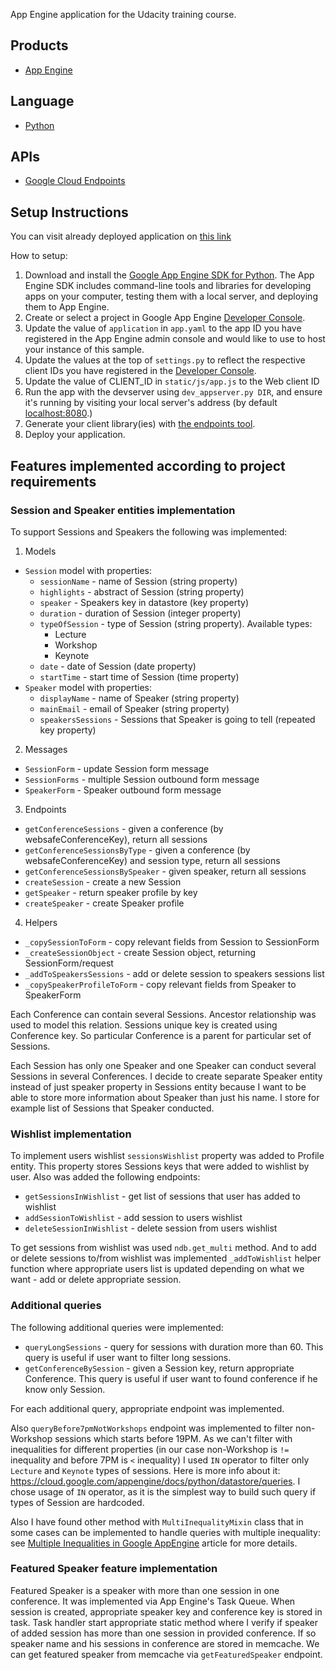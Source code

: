 App Engine application for the Udacity training course.

## Products
- [App Engine][1]

## Language
- [Python][2]

## APIs
- [Google Cloud Endpoints][3]

## Setup Instructions

You can visit already deployed application on [this link][8]

How to setup:

1. Download and install the [Google App Engine SDK for Python][4]. The App Engine SDK includes command-line tools and libraries for developing apps on your computer, testing them with a local server, and deploying them to App Engine.
2. Create or select a project in Google App Engine [Developer Console][5].
3. Update the value of `application` in `app.yaml` to the app ID you have registered in the App Engine admin console and would like to use to host your instance of this sample.
4. Update the values at the top of `settings.py` to reflect the respective client IDs you have registered in the [Developer Console][5].
5. Update the value of CLIENT_ID in `static/js/app.js` to the Web client ID
6. Run the app with the devserver using `dev_appserver.py DIR`, and ensure it's running by visiting your local server's address (by default [localhost:8080][6].)
7. Generate your client library(ies) with [the endpoints tool][7].
8. Deploy your application.

## Features implemented according to project requirements

### Session and Speaker entities implementation

To support Sessions and Speakers the following was implemented:

1. Models
  - `Session` model with properties:
    - `sessionName` - name of Session (string property)
    - `highlights` - abstract of Session (string property)
    - `speaker` - Speakers key in datastore (key property)
    - `duration` - duration of Session (integer property)
    - `typeOfSession` - type of Session (string property). Available types:
      - Lecture
      - Workshop
      - Keynote
    - `date` - date of Session (date property)
    - `startTime` - start time of Session (time property)
  - `Speaker` model with properties:
    - `displayName` - name of Speaker (string property)
    - `mainEmail` - email of Speaker (string property)
    - `speakersSessions` - Sessions that Speaker is going to tell (repeated key property)
2. Messages
  - `SessionForm` - update Session form message
  - `SessionForms` - multiple Session outbound form message
  - `SpeakerForm` - Speaker outbound form message
3. Endpoints
  - `getConferenceSessions` - given a conference (by websafeConferenceKey), return all sessions
  - `getConferenceSessionsByType` - given a conference (by websafeConferenceKey) and session type, return all sessions
  - `getConferenceSessionsBySpeaker` - given speaker, return all sessions
  - `createSession` - create a new Session
  - `getSpeaker` - return speaker profile by key
  - `createSpeaker` - create Speaker profile
4. Helpers
  - `_copySessionToForm` - copy relevant fields from Session to SessionForm
  - `_createSessionObject` - create Session object, returning SessionForm/request
  - `_addToSpeakersSessions` - add or delete session to speakers sessions list
  - `_copySpeakerProfileToForm` - copy relevant fields from Speaker to SpeakerForm

Each Conference can contain several Sessions. Ancestor relationship was used to model this relation. Sessions unique key is created using Conference key. So particular Conference is a parent for particular set of Sessions.

Each Session has only one Speaker and one Speaker can conduct several Sessions in several Conferences. I decide to create separate Speaker entity instead of just speaker property in Sessions entity because I want to be able to store more information about Speaker than just his name. I store for example list of Sessions that Speaker conducted.

### Wishlist implementation

To implement users wishlist `sessionsWishlist` property was added to Profile entity. This property stores Sessions keys that were added to wishlist by user. Also was added the following endpoints:
- `getSessionsInWishlist` - get list of sessions that user has added to wishlist
- `addSessionToWishlist` - add session to users wishlist
- `deleteSessionInWishlist` - delete session from users wishlist

To get sessions from wishlist was used `ndb.get_multi` method. And to add or delete sessions to/from wishlist was implemented `_addToWishlist` helper function where appropriate users list is updated depending on what we want - add or delete appropriate session.

### Additional queries

The following additional queries were implemented:
- `queryLongSessions` - query for sessions with duration more than 60. This query is useful if user want to filter long sessions.
- `getConferenceBySession` - given a Session key, return appropriate Conference. This query is useful if user want to found conference if he know only Session.

For each additional query, appropriate endpoint was implemented.

Also `queryBefore7pmNotWorkshops` endpoint was implemented to filter non-Workshop sessions which starts before 19PM. As we can't filter with inequalities for different properties (in our case non-Workshop is `!=` inequality and before 7PM is `<` inequality) I used `IN` operator to filter only `Lecture` and `Keynote` types of sessions. Here is more info about it:
https://cloud.google.com/appengine/docs/python/datastore/queries.
I chose usage of `IN` operator, as it is the simplest way to build such query if types of Session are hardcoded.

Also I have found other method with `MultiInequalityMixin` class that in some cases can be implemented to handle queries with multiple inequality: see [Multiple Inequalities in Google AppEngine][9] article for more details.

### Featured Speaker feature implementation

Featured Speaker is a speaker with more than one session in one conference. It was implemented via App Engine's Task Queue. When session is created, appropriate speaker key and conference key is stored in task. Task handler start appropriate static method where I verify if speaker of added session has more than one session in provided conference. If so speaker name and his sessions in conference are stored in memcache. We can get featured speaker from memcache via `getFeaturedSpeaker` endpoint.

[1]: https://developers.google.com/appengine
[2]: http://python.org
[3]: https://developers.google.com/appengine/docs/python/endpoints/
[4]: https://cloud.google.com/appengine/downloads?hl=en_US&_ga=1.103483011.2009305435.1449866660#Google_App_Engine_SDK_for_Python
[5]: https://console.developers.google.com/
[6]: https://localhost:8080/
[7]: https://developers.google.com/appengine/docs/python/endpoints/endpoints_tool
[8]: https://p4-conference.appspot.com/#/
[9]: http://nick.zoic.org/python/multiple-inequalities-in-google-appengine/